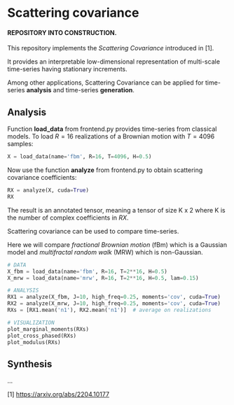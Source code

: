 # Scattering covariance

#### REPOSITORY INTO CONSTRUCTION.

This repository implements the *Scattering Covariance* introduced in [1].

It provides an interpretable low-dimensional representation of multi-scale time-series having stationary increments. 

Among other applications, Scattering Covariance can be applied for time-series **analysis** and time-series **generation**. 

## Analysis

Function **load_data** from frontend.py provides time-series from classical models. To load $R=16$ realizations of a Brownian motion with $T=4096$ samples:

```python
X = load_data(name='fbm', R=16, T=4096, H=0.5)
```

 Now use the function **analyze** from frontend.py to obtain scattering covariance coefficients:

```python
RX = analyze(X, cuda=True)
RX
```

The result is an annotated tensor, meaning a tensor of size K x 2 where K is the number of complex coefficients in $RX$. 



Scattering covariance can be used to compare time-series.

Here we will compare *fractional Brownian motion* (fBm) which is a Gaussian model and *multifractal random walk* (MRW) which is non-Gaussian.

```python
# DATA
X_fbm = load_data(name='fbm', R=16, T=2**16, H=0.5)
X_mrw = load_data(name='mrw', R=16, T=2**16, H=0.5, lam=0.15)

# ANALYSIS
RX1 = analyze(X_fbm, J=10, high_freq=0.25, moments='cov', cuda=True)
RX2 = analyze(X_mrw, J=10, high_freq=0.25, moments='cov', cuda=True)
RXs = [RX1.mean('n1'), RX2.mean('n1')]  # average on realizations

# VISUALIZATION
plot_marginal_moments(RXs)
plot_cross_phased(RXs)
plot_modulus(RXs)
```

## Synthesis

...

[1] https://arxiv.org/abs/2204.10177
